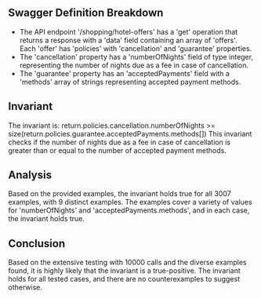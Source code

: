 ## Swagger Definition Breakdown
- The API endpoint '/shopping/hotel-offers' has a 'get' operation that returns a response with a 'data' field containing an array of 'offers'. Each 'offer' has 'policies' with 'cancellation' and 'guarantee' properties.
- The 'cancellation' property has a 'numberOfNights' field of type integer, representing the number of nights due as a fee in case of cancellation.
- The 'guarantee' property has an 'acceptedPayments' field with a 'methods' array of strings representing accepted payment methods.

## Invariant
The invariant is: return.policies.cancellation.numberOfNights >= size(return.policies.guarantee.acceptedPayments.methods[])
This invariant checks if the number of nights due as a fee in case of cancellation is greater than or equal to the number of accepted payment methods.

## Analysis
Based on the provided examples, the invariant holds true for all 3007 examples, with 9 distinct examples. The examples cover a variety of values for 'numberOfNights' and 'acceptedPayments.methods', and in each case, the invariant holds true.

## Conclusion
Based on the extensive testing with 10000 calls and the diverse examples found, it is highly likely that the invariant is a true-positive. The invariant holds for all tested cases, and there are no counterexamples to suggest otherwise.
